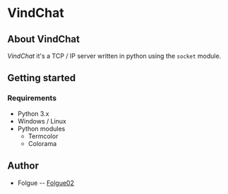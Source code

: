 # VindChat

## About VindChat
*VindChat* it's a TCP / IP server written in python using the `socket` module.

## Getting started

### Requirements
- Python 3.x
- Windows / Linux
- Python modules
    - Termcolor
    - Colorama
    
## Author
- Folgue -- [Folgue02](https://www.github.com/Folgue02)
